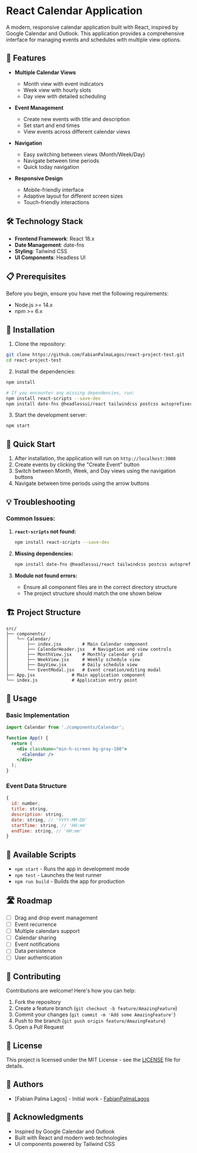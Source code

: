 # React Calendar Application

A modern, responsive calendar application built with React, inspired by Google Calendar and Outlook. This application provides a comprehensive interface for managing events and schedules with multiple view options.

## 🚀 Features

- **Multiple Calendar Views**
  - Month view with event indicators
  - Week view with hourly slots
  - Day view with detailed scheduling

- **Event Management**
  - Create new events with title and description
  - Set start and end times
  - View events across different calendar views

- **Navigation**
  - Easy switching between views (Month/Week/Day)
  - Navigate between time periods
  - Quick today navigation

- **Responsive Design**
  - Mobile-friendly interface
  - Adaptive layout for different screen sizes
  - Touch-friendly interactions

## 🛠️ Technology Stack

- **Frontend Framework**: React 18.x
- **Date Management**: date-fns
- **Styling**: Tailwind CSS
- **UI Components**: Headless UI

## 📋 Prerequisites

Before you begin, ensure you have met the following requirements:

- Node.js >= 14.x
- npm >= 6.x

## 🔧 Installation

1. Clone the repository:
```bash
git clone https://github.com/FabianPalmaLagos/react-project-test.git
cd react-project-test
```

2. Install the dependencies:
```bash
npm install

# If you encounter any missing dependencies, run:
npm install react-scripts --save-dev
npm install date-fns @headlessui/react tailwindcss postcss autoprefixer
```

3. Start the development server:
```bash
npm start
```

## 👏 Quick Start

1. After installation, the application will run on `http://localhost:3000`
2. Create events by clicking the "Create Event" button
3. Switch between Month, Week, and Day views using the navigation buttons
4. Navigate between time periods using the arrow buttons

## 💡 Troubleshooting

### Common Issues:

1. **`react-scripts` not found:**
   ```bash
   npm install react-scripts --save-dev
   ```

2. **Missing dependencies:**
   ```bash
   npm install date-fns @headlessui/react tailwindcss postcss autoprefixer
   ```

3. **Module not found errors:**
   - Ensure all component files are in the correct directory structure
   - The project structure should match the one shown below

## 🏗️ Project Structure

```
src/
├── components/
│   └── Calendar/
│       ├── index.jsx        # Main Calendar component
│       ├── CalendarHeader.jsx   # Navigation and view controls
│       ├── MonthView.jsx    # Monthly calendar grid
│       ├── WeekView.jsx     # Weekly schedule view
│       ├── DayView.jsx      # Daily schedule view
│       └── EventModal.jsx   # Event creation/editing modal
├── App.jsx              # Main application component
└── index.js             # Application entry point
```

## 🎯 Usage

### Basic Implementation

```jsx
import Calendar from './components/Calendar';

function App() {
  return (
    <div className="min-h-screen bg-gray-100">
      <Calendar />
    </div>
  );
}
```

### Event Data Structure

```javascript
{
  id: number,
  title: string,
  description: string,
  date: string, // 'YYYY-MM-DD'
  startTime: string, // 'HH:mm'
  endTime: string, // 'HH:mm'
}
```

## 🔄 Available Scripts

- `npm start` - Runs the app in development mode
- `npm test` - Launches the test runner
- `npm run build` - Builds the app for production

## 🛣️ Roadmap

- [ ] Drag and drop event management
- [ ] Event recurrence
- [ ] Multiple calendars support
- [ ] Calendar sharing
- [ ] Event notifications
- [ ] Data persistence
- [ ] User authentication

## 🤝 Contributing

Contributions are welcome! Here's how you can help:

1. Fork the repository
2. Create a feature branch (`git checkout -b feature/AmazingFeature`)
3. Commit your changes (`git commit -m 'Add some AmazingFeature'`)
4. Push to the branch (`git push origin feature/AmazingFeature`)
5. Open a Pull Request

## 📝 License

This project is licensed under the MIT License - see the [LICENSE](LICENSE) file for details.

## 👥 Authors

- [Fabian Palma Lagos] - Initial work - [FabianPalmaLagos](https://github.com/FabianPalmaLagos)

## 🙏 Acknowledgments

- Inspired by Google Calendar and Outlook
- Built with React and modern web technologies
- UI components powered by Tailwind CSS